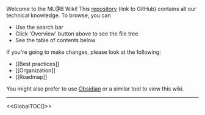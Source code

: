 Welcome to the ML@B Wiki! This [repository](https://github.com/mlberkeley/wiki) (link to GitHub) contains all our technical knowledge. To browse, you can

- Use the search bar
- Click 'Overview' button above to see the file tree
- See the table of contents below

If you're going to make changes, please look at the following:

- [[Best practices]]
- [[Organization]]
- [[Roadmap]]

You might also prefer to use [Obsidian](https://obsidian.md) or a similar tool to view this wiki.

---

<<GlobalTOC()>>